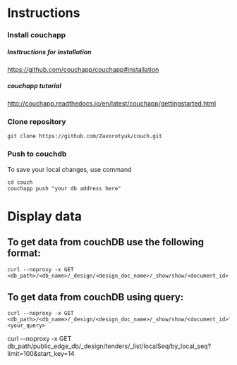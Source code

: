 # Instructions

### Install couchapp
##### Insttructions for installation
https://github.com/couchapp/couchapp#installation
##### couchapp tutorial  
http://couchapp.readthedocs.io/en/latest/couchapp/gettingstarted.html

### Clone repository
```
git clone https://github.com/Zavorotyuk/couch.git
```
### Push to couchdb

To save your local changes, use command

```
cd couch
couchapp push "your db address here"
```
# Display data
## To get data from couchDB use the following format:
```
curl --noproxy -x GET <db_path>/<db_name>/_design/<design_doc_name>/_show/show/<document_id>
```
## To get data from couchDB using query:
```
curl --noproxy -x GET <db_path>/<db_name>/_design/<design_doc_name>/_show/show/<document_id>?<your_query>
```

curl --noproxy -x GET db_path/public_edge_db/_design/tenders/_list/localSeq/by_local_seq?limit=100&start_key=14
